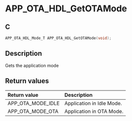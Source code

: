 # APP_OTA_HDL_GetOTAMode

## C

```c
APP_OTA_HDL_Mode_T APP_OTA_HDL_GetOTAMode(void);
```

## Description

Gets the application mode 

## Return values

|Return value|Description|
|:---|:---|
APP_OTA_MODE_IDLE|Application in Idle Mode.|
APP_OTA_MODE_OTA|Application in OTA Mode.|
